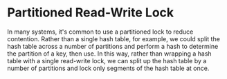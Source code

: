 # Partitioned Read-Write Lock

In many systems, it's common to use a partitioned lock to reduce contention. Rather than a single hash table, for example, we could split the hash table across a number of partitions and perform a hash to determine the partition of a key, then use. In this way, rather than wrapping a hash table with a single read-write lock, we can split up the hash table by a number of partitions and lock only segments of the hash table at once.
